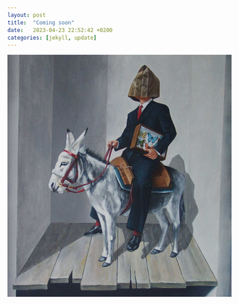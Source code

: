 ```yaml
---
layout: post
title:  "Coming soon"
date:   2023-04-23 22:52:42 +0200
categories: [jekyll, update]
---
```


![](/assets/images/first.jpg)
